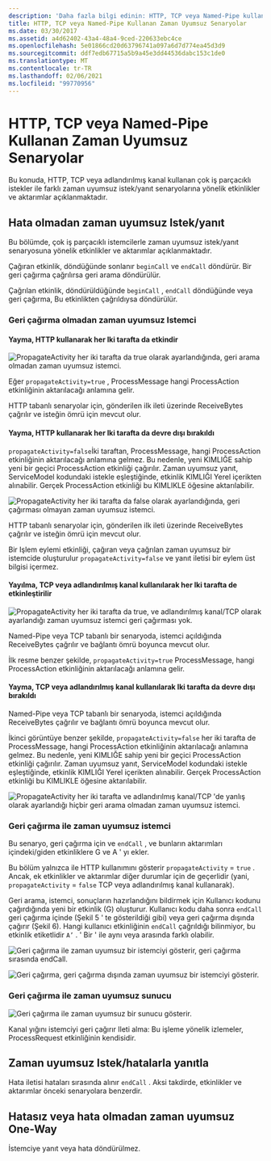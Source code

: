 ```yaml
---
description: 'Daha fazla bilgi edinin: HTTP, TCP veya Named-Pipe kullanan zaman uyumsuz senaryolar'
title: HTTP, TCP veya Named-Pipe Kullanan Zaman Uyumsuz Senaryolar
ms.date: 03/30/2017
ms.assetid: a4d62402-43a4-48a4-9ced-220633ebc4ce
ms.openlocfilehash: 5e01866cd20d63796741a097a6d7d774ea45d3d9
ms.sourcegitcommit: ddf7edb67715a5b9a45e3dd44536dabc153c1de0
ms.translationtype: MT
ms.contentlocale: tr-TR
ms.lasthandoff: 02/06/2021
ms.locfileid: "99770956"
---
```

# <a name="asynchronous-scenarios-using-http-tcp-or-named-pipe"></a>HTTP, TCP veya Named-Pipe Kullanan Zaman Uyumsuz Senaryolar

Bu konuda, HTTP, TCP veya adlandırılmış kanal kullanan çok iş parçacıklı istekler ile farklı zaman uyumsuz istek/yanıt senaryolarına yönelik etkinlikler ve aktarımlar açıklanmaktadır.  
  
## <a name="asynchronous-requestreply-without-errors"></a>Hata olmadan zaman uyumsuz Istek/yanıt  

 Bu bölümde, çok iş parçacıklı istemcilerle zaman uyumsuz istek/yanıt senaryosuna yönelik etkinlikler ve aktarımlar açıklanmaktadır.  
  
 Çağıran etkinlik, döndüğünde sonlanır `beginCall` ve `endCall` döndürür. Bir geri çağırma çağrılırsa geri arama döndürülür.  
  
 Çağrılan etkinlik, döndürüldüğünde `beginCall` , `endCall` döndüğünde veya geri çağırma, Bu etkinlikten çağrıldıysa döndürülür.  
  
### <a name="asynchronous-client-without-callback"></a>Geri çağırma olmadan zaman uyumsuz Istemci  
  
#### <a name="propagation-is-enabled-on-both-sides-using-http"></a>Yayma, HTTP kullanarak her Iki tarafta da etkindir  

 ![PropagateActivity her iki tarafta da true olarak ayarlandığında, geri arama olmadan zaman uyumsuz istemci.](./media/asynchronous-scenarios-using-http-tcp-or-named-pipe/asynchronous-client-no-callback.gif)
  
 Eğer `propagateActivity=true` , ProcessMessage hangi ProcessAction etkinliğinin aktarılacağı anlamına gelir.  
  
 HTTP tabanlı senaryolar için, gönderilen ilk ileti üzerinde ReceiveBytes çağrılır ve isteğin ömrü için mevcut olur.  
  
#### <a name="propagation-is-disabled-on-either-sides-using-http"></a>Yayma, HTTP kullanarak her Iki tarafta da devre dışı bırakıldı  

 `propagateActivity=false`İki taraftan, ProcessMessage, hangi ProcessAction etkinliğinin aktarılacağı anlamına gelmez. Bu nedenle, yeni KIMLIĞE sahip yeni bir geçici ProcessAction etkinliği çağırılır. Zaman uyumsuz yanıt, ServiceModel kodundaki istekle eşleştiğinde, etkinlik KIMLIĞI Yerel içerikten alınabilir. Gerçek ProcessAction etkinliği bu KIMLIKLE öğesine aktarılabilir.  
  
 ![PropagateActivity her iki tarafta da false olarak ayarlandığında, geri çağırması olmayan zaman uyumsuz istemci.](./media/asynchronous-scenarios-using-http-tcp-or-named-pipe/asynchronous-scenario-propagation-disabled-either-side.gif)  

 HTTP tabanlı senaryolar için, gönderilen ilk ileti üzerinde ReceiveBytes çağrılır ve isteğin ömrü için mevcut olur.  
  
 Bir Işlem eylemi etkinliği, çağıran veya çağrılan zaman uyumsuz bir istemcide oluşturulur `propagateActivity=false` ve yanıt iletisi bir eylem üst bilgisi içermez.  
  
#### <a name="propagation-is-enabled-on-both-sides-using-tcp-or-named-pipe"></a>Yayılma, TCP veya adlandırılmış kanal kullanılarak her Iki tarafta de etkinleştirilir  

 ![PropagateActivity her iki tarafta da true, ve adlandırılmış kanal/TCP olarak ayarlandığı zaman uyumsuz istemci geri çağırması yok.](./media/asynchronous-scenarios-using-http-tcp-or-named-pipe/asynchronous-scenario-propagation-enabled-using-tcp.gif)  
  
 Named-Pipe veya TCP tabanlı bir senaryoda, istemci açıldığında ReceiveBytes çağrılır ve bağlantı ömrü boyunca mevcut olur.  
  
 İlk resme benzer şekilde, `propagateActivity=true` ProcessMessage, hangi ProcessAction etkinliğinin aktarılacağı anlamına gelir.  
  
#### <a name="propagation-is-disabled-on-either-sides-using-tcp-or-named-pipe"></a>Yayma, TCP veya adlandırılmış kanal kullanılarak Iki tarafta da devre dışı bırakıldı  

 Named-Pipe veya TCP tabanlı bir senaryoda, istemci açıldığında ReceiveBytes çağrılır ve bağlantı ömrü boyunca mevcut olur.  
  
 İkinci görüntüye benzer şekilde, `propagateActivity=false` her iki tarafta de ProcessMessage, hangi ProcessAction etkinliğinin aktarılacağı anlamına gelmez. Bu nedenle, yeni KIMLIĞE sahip yeni bir geçici ProcessAction etkinliği çağırılır. Zaman uyumsuz yanıt, ServiceModel kodundaki istekle eşleştiğinde, etkinlik KIMLIĞI Yerel içerikten alınabilir. Gerçek ProcessAction etkinliği bu KIMLIKLE öğesine aktarılabilir.  
  
 ![PropagateActivity her iki tarafta ve adlandırılmış kanal/TCP 'de yanlış olarak ayarlandığı hiçbir geri arama olmadan zaman uyumsuz istemci.](./media/asynchronous-scenarios-using-http-tcp-or-named-pipe/asynchronous-scenario-propagation-disabled-using-tcp.gif)  

### <a name="asynchronous-client-with-callback"></a>Geri çağırma ile zaman uyumsuz istemci  

 Bu senaryo, geri çağırma için ve `endCall` , ve bunların aktarımları içindeki/giden etkinliklere G ve A ' yı ekler.  
  
 Bu bölüm yalnızca ile HTTP kullanımını gösterir `propagateActivity` = `true` . Ancak, ek etkinlikler ve aktarımlar diğer durumlar için de geçerlidir (yani, `propagateActivity` = `false` TCP veya adlandırılmış kanal kullanarak).  
  
 Geri arama, istemci, sonuçların hazırlandığını bildirmek için Kullanıcı kodunu çağırdığında yeni bir etkinlik (G) oluşturur. Kullanıcı kodu daha sonra `endCall` geri çağırma içinde (Şekil 5 ' te gösterildiği gibi) veya geri çağırma dışında çağırır (Şekil 6). Hangi kullanıcı etkinliğinin `endCall` çağrıldığı bilinmiyor, bu etkinlik etiketlidir `A’` . ' Bir ' ile aynı veya arasında farklı olabilir.  
  
 ![Geri çağırma ile zaman uyumsuz bir istemciyi gösterir, geri çağırma sırasında endCall.](./media/asynchronous-scenarios-using-http-tcp-or-named-pipe/asynchronous-client-callback-endcall-in-callback.gif)  

 ![Geri çağırma, geri çağırma dışında zaman uyumsuz bir istemciyi gösterir.](./media/asynchronous-scenarios-using-http-tcp-or-named-pipe/asynchronous-client-callback-endcall-outside-callback.gif)  

### <a name="asynchronous-server-with-callback"></a>Geri çağırma ile zaman uyumsuz sunucu  

 ![Geri çağırma ile zaman uyumsuz bir sunucu gösterir.](./media/asynchronous-scenarios-using-http-tcp-or-named-pipe/asynchronous-server-callback.gif)  

 Kanal yığını istemciyi geri çağırır Ileti alma: Bu işleme yönelik izlemeler, ProcessRequest etkinliğinin kendisidir.  
  
## <a name="asynchronous-requestreply-with-errors"></a>Zaman uyumsuz Istek/hatalarla yanıtla  

 Hata iletisi hataları sırasında alınır `endCall` . Aksi takdirde, etkinlikler ve aktarımlar önceki senaryolara benzerdir.  
  
## <a name="asynchronous-one-way-with-or-without-errors"></a>Hatasız veya hata olmadan zaman uyumsuz One-Way  

 İstemciye yanıt veya hata döndürülmez.
